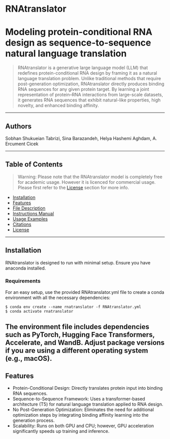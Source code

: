 # RNAtranslator 

# Modeling protein-conditional RNA design as sequence-to-sequence natural language translation

> RNAtranslator is a generative large language model (LLM) that redefines protein-conditional RNA design by framing it as a natural language translation problem. Unlike traditional methods that require post-generation optimization, RNAtranslator directly produces binding RNA sequences for any given protein target. By learning a joint representation of protein–RNA interactions from large-scale datasets, it generates RNA sequences that exhibit natural-like properties, high novelty, and enhanced binding affinity.

---

## Authors

Sobhan Shukueian Tabrizi, Sina Barazandeh, Helya Hashemi Aghdam, A. Ercument Cicek

---

## Table of Contents 

> Warning: Please note that the RNAtranslator model is completely free for academic usage. However it is licenced for commercial usage. Please first refer to the [License](#license) section for more info.

- [Installation](#installation)
- [Features](#features)
- [File Description](#files)
- [Instructions Manual](#instructions-manual)
- [Usage Examples](#usage-examples)
- [Citations](#citations)
- [License](#license)


---


## Installation

RNAtranslator is designed to run with minimal setup. Ensure you have anaconda installed.


### Requirements

For an easy setup, use the provided RNAtranslator.yml file to create a conda environment with all the necessary dependencies:

```shell
$ conda env create --name rnatranslator -f RNAtranslator.yml
$ conda activate rnatranslator
```

The environment file includes dependencies such as PyTorch, Hugging Face Transformers, Accelerate, and WandB. Adjust package versions if you are using a different operating system (e.g., macOS).
---


## Features

- Protein-Conditional Design: Directly translates protein input into binding RNA sequences.
- Sequence-to-Sequence Framework: Uses a transformer-based architecture (T5) for natural language translation applied to RNA design.
- No Post-Generation Optimization: Eliminates the need for additional optimization steps by integrating binding affinity learning into the generation process.
- Scalability: Runs on both GPU and CPU; however, GPU acceleration significantly speeds up training and inference.


